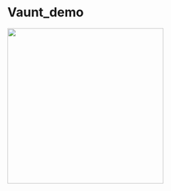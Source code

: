 # Vaunt_demo
<p>
  <img src="https://api.vaunt.dev/v1/github/entities/Vaunt_demo/achievements?format=svg&limit=3" width="350" />
</p>
